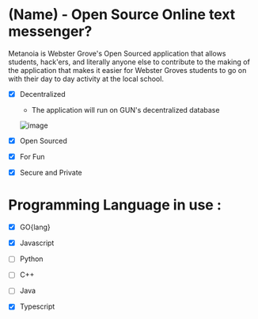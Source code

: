 # (Name) - Open Source Online text messenger?
Metanoia is Webster Grove's Open Sourced application that allows students, hack'ers, and literally anyone else to contribute to the making of the application that makes it easier for Webster Groves students to go on with their day to day activity at the local school.

- [x] Decentralized 
  * The application will run on GUN's decentralized database
  
  ![image](https://user-images.githubusercontent.com/53746661/137830227-b9782274-5720-453b-ab0a-6fc253b6acc2.png)

- [x] Open Sourced
- [x] For Fun
- [x] Secure and Private 
# Programming Language in use :

- [x] GO{lang}
- [x] Javascript
- [ ] Python
- [ ] C++
- [ ] Java
- [x] Typescript


